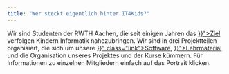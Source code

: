 ```yaml
---
title: "Wer steckt eigentlich hinter IT4Kids?"
---
```


<div class="row">
    <p>
        Wir sind Studenten der RWTH Aachen, die seit einigen Jahren das <a href="{{< relref  "vision.md" >}}">Ziel</a> verfolgen Kindern Informatik nahezubringen. Wir sind in drei Projektteilen organisiert, die sich um unsere <a href="{{< relref "software.md" >}}" class="link">Software</a>,  <a  class="link" href="{{< relref "lehrmaterial.md" >}}">Lehrmaterial</a> und die Organisation unseres Projektes und der Kurse kümmern. Für Informationen zu einzelnen Mitgliedern einfach auf das Portrait klicken.
    </p>
</div>
